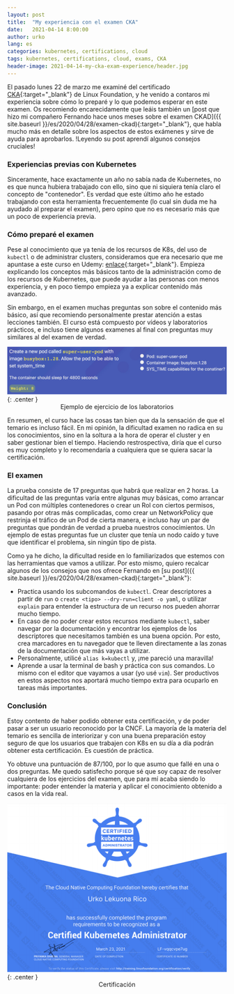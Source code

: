 ```yaml
---
layout: post
title:  "My experiencia con el examen CKA"
date:   2021-04-14 8:00:00
author: urko
lang: es
categories: kubernetes, certifications, cloud
tags: kubernetes, certifications, cloud, exams, CKA
header-image: 2021-04-14-my-cka-exam-experience/header.jpg
---
```


El pasado lunes 22 de marzo me examiné del certificado [CKA](https://training.linuxfoundation.org/certification/certified-kubernetes-administrator-cka/){:target="_blank"} de Linux Foundation, y he venido a contaros mi experiencia sobre cómo lo preparé y lo que podemos esperar en este examen. Os recomiendo encarecidamente que leáis también un [post que hizo mi compañero Fernando hace unos meses sobre el examen CKAD]({{ site.baseurl }}/es/2020/04/28/examen-ckad){:target="_blank"}, que habla mucho más en detalle sobre los aspectos de estos exámenes y sirve de ayuda para aprobarlos. !Leyendo su post aprendí algunos consejos cruciales!

### Experiencias previas con Kubernetes

Sinceramente, hace exactamente un año no sabía nada de Kubernetes, no es que nunca hubiera trabajado con ello, sino que ni siquiera tenía claro el concepto de "contenedor". Es verdad que este último año he estado trabajando con esta herramienta frecuentemente (lo cual sin duda me ha ayudado al preparar el examen), pero opino que no es necesario más que un poco de experiencia previa.

### Cómo preparé el examen

Pese al conocimiento que ya tenía de los recursos de K8s, del uso de `kubectl` o de administrar clusters, consideramos que era necesario que me apuntase a este curso en Udemy: [enlace](https://www.udemy.com/course/certified-kubernetes-administrator-with-practice-tests){:target="_blank"}. Empieza explicando los conceptos más básicos tanto de la administración como de los recursos de Kubernetes, que puede ayudar a las personas con menos experiencia, y en poco tiempo empieza ya a explicar contenido más avanzado. 

Sin embargo, en el examen muchas preguntas son sobre el contenido más básico, así que recomiendo personalmente prestar atención a estas lecciones también. El curso está compuesto por vídeos y laboratorios prácticos, e incluso tiene algunos examenes al final con preguntas muy similares al del examen de verdad.

![Ejemplo de ejercicio de los laboratorios](/assets/images/2021-04-14-my-cka-exam-experience/exercise.jpg){: .center }
<label style="text-align: center; display: block;">Ejemplo de ejercicio de los laboratorios</label>

En resumen, el curso hace las cosas tan bien que da la sensación de que el temario es incluso fácil. En mi opinión, la dificultad examen no radica en su los conocimientos, sino en la soltura a la hora de operar el cluster y en saber gestionar bien el tiempo. Haciendo restrospectiva, diría que el curso es muy completo y lo recomendaría a cualquiera que se quiera sacar la certificación.

### El examen

La prueba consiste de 17 preguntas que habrá que realizar en 2 horas. La dificultad de las preguntas varía entre algunas muy básicas, como arrancar un Pod con múltiples contenedores o crear un Rol con ciertos permisos, pasando por otras más complicadas, como crear un NetworkPolicy que restrinja el tráfico de un Pod de cierta manera, e incluso hay un par de preguntas que pondrán de verdad a prueba nuestros conocimientos. Un ejemplo de estas preguntas fue un cluster que tenía un nodo caído y tuve que identificar el problema, sin ningún tipo de pista.

Como ya he dicho, la dificultad reside en lo familiarizados que estemos con las herramientas que vamos a utilizar. Por esto mismo, quiero recalcar algunos de los consejos que nos ofrece Fernando en [su post]({{ site.baseurl }}/es/2020/04/28/examen-ckad){:target="_blank"}:

* Practica usando los subcomandos de `kubectl`. Crear descriptores a partir de `run` o `create <tipo> --dry-run=client -o yaml`, o utilizar `explain` para entender la estructura de un recurso nos pueden ahorrar mucho tiempo.
* En caso de no poder crear estos recursos mediante `kubectl`, saber navegar por la documentación y encontrar los ejemplos de los descriptores que necesitamos también es una buena opción. Por esto, crea marcadores en tu navegador que te lleven directamente a las zonas de la documentación que más vayas a utilizar.
* Personalmente, utilicé `alias k=kubectl` y, ¡me pareció una maravilla!
* Aprende a usar la terminal de bash y práctica con sus comandos. Lo mismo con el editor que vayamos a usar (yo usé `vim`). Ser productivos en estos aspectos nos aportará mucho tiempo extra para ocuparlo en tareas más importantes.

### Conclusión

Estoy contento de haber podido obtener esta certificación, y de poder pasar a ser un usuario reconocido por la CNCF. La mayoría de la materia del temario es sencilla de interiorizar y con una buena preparación estoy seguro de que los usuarios que trabajen con K8s en su día a día podrán obtener esta certificación. Es cuestión de práctica.

Yo obtuve una puntuación de 87/100, por lo que asumo que fallé en una o dos preguntas. Me quedo satisfecho porque sé que soy capaz de resolver cualquiera de los ejercicios del examen, que para mí acaba siendo lo importante: poder entender la materia y aplicar el conocimiento obtenido a casos en la vida real.

![Certificación](/assets/images/2021-04-14-my-cka-exam-experience/certification.png){: .center }
<label style="text-align: center; display: block;">Certificación</label>
